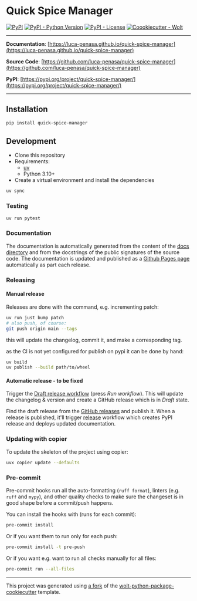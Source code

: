 # Quick Spice Manager

[![PyPI](https://img.shields.io/pypi/v/quick-spice-manager?style=flat-square)](https://pypi.python.org/pypi/quick-spice-manager/)
[![PyPI - Python Version](https://img.shields.io/pypi/pyversions/quick-spice-manager?style=flat-square)](https://pypi.python.org/pypi/quick-spice-manager/)
[![PyPI - License](https://img.shields.io/pypi/l/quick-spice-manager?style=flat-square)](https://pypi.python.org/pypi/quick-spice-manager/)
[![Coookiecutter - Wolt](https://img.shields.io/badge/cookiecutter-Wolt-00c2e8?style=flat-square&logo=cookiecutter&logoColor=D4AA00&link=https://github.com/woltapp/wolt-python-package-cookiecutter)](https://github.com/woltapp/wolt-python-package-cookiecutter)


---

**Documentation**: [https://luca-penasa.github.io/quick-spice-manager](https://luca-penasa.github.io/quick-spice-manager)

**Source Code**: [https://github.com/luca-penasa/quick-spice-manager](https://github.com/luca-penasa/quick-spice-manager)

**PyPI**: [https://pypi.org/project/quick-spice-manager/](https://pypi.org/project/quick-spice-manager/)

---



## Installation

```sh
pip install quick-spice-manager
```

## Development

* Clone this repository
* Requirements:
  * [uv](https://docs.astral.sh/uv/)
  * Python 3.10+
* Create a virtual environment and install the dependencies

```sh
uv sync
```


### Testing

```sh
uv run pytest
```

### Documentation

The documentation is automatically generated from the content of the [docs directory](https://github.com/luca-penasa/quick-spice-manager/tree/master/docs) and from the docstrings
 of the public signatures of the source code. The documentation is updated and published as a [Github Pages page](https://pages.github.com/) automatically as part each release.



### Releasing

#### Manual release

Releases are done with the command, e.g. incrementing patch:

```bash
uv run just bump patch
# also push, of course:
git push origin main --tags
```

this will update the changelog, commit it, and make a corresponding tag.

as the CI is not yet configured for publish on pypi it can be done by hand:

```bash
uv build
uv publish --build path/to/wheel
```
#### Automatic release - to be fixed


Trigger the [Draft release workflow](https://github.com/luca-penasa/quick-spice-manager/actions/workflows/draft_release.yml)
(press _Run workflow_). This will update the changelog & version and create a GitHub release which is in _Draft_ state.

Find the draft release from the
[GitHub releases](https://github.com/luca-penasa/quick-spice-manager/releases) and publish it. When
 a release is published, it'll trigger [release](https://github.com/luca-penasa/quick-spice-manager/blob/master/.github/workflows/release.yml) workflow which creates PyPI
 release and deploys updated documentation.

### Updating with copier

To update the skeleton of the project using copier:
```sh
uvx copier update --defaults
```

### Pre-commit

Pre-commit hooks run all the auto-formatting (`ruff format`), linters (e.g. `ruff` and `mypy`), and other quality
 checks to make sure the changeset is in good shape before a commit/push happens.

You can install the hooks with (runs for each commit):

```sh
pre-commit install
```

Or if you want them to run only for each push:

```sh
pre-commit install -t pre-push
```

Or if you want e.g. want to run all checks manually for all files:

```sh
pre-commit run --all-files
```

---

This project was generated using [a fork](https://github.com/luca-penasa/wolt-python-package-cookiecutter) of the [wolt-python-package-cookiecutter](https://github.com/woltapp/wolt-python-package-cookiecutter) template.
